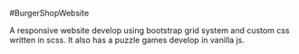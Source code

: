 #BurgerShopWebsite

A responsive website develop using bootstrap grid system and custom css written in scss. It also has a puzzle games develop in vanilla js.
